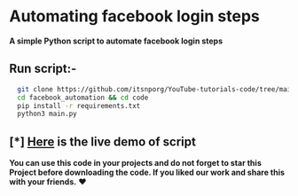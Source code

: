 
# Automating facebook login steps

**A simple Python script to automate facebook login steps**


## Run script:-
```bash 
  git clone https://github.com/itsnporg/YouTube-tutorials-code/tree/main/facebook_automation/
  cd facebook_automation && cd code
  pip install -r requirements.txt
  python3 main.py
```

## [*] [Here](https://youtu.be/rDegVzhiqQo) is the live demo of script

**You can use this code in your projects and do not forget to star this Project before downloading the code. If you liked our work and share this with your friends.** ❤️
    